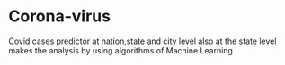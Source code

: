 # Corona-virus
Covid cases predictor at nation,state and city level also at the state level makes the analysis by using algorithms of Machine Learning
